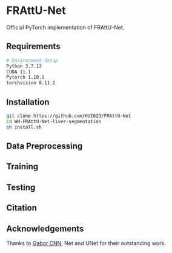 # FRAttU-Net
Official PyTorch implementation of FRAttU-Net. 
## Requirements
```bash
# Environment Setup  
Python 3.7.13  
CUDA 11.1  
Pytorch 1.10.1  
torchvision 0.11.2  

```
## Installation
```bash
git clone https://github.com/HUI623/FRAttU-Net  
cd WH-FRAttU-Net-liver-segmentation  
sh install.sh
```
## Data Preprocessing

## Training

## Testing

## Citation

## Acknowledgements
Thanks to  [Gabor CNN](https://github.com/jxgu1016/Gabor_CNN_PyTorch), Net and UNet for their outstanding work.
